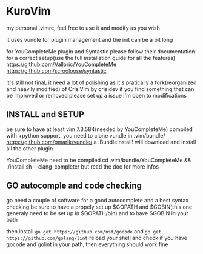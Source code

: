 KuroVim
=======

my personal .vimrc, feel free to use it and modify as you wish


it uses vundle for plugin management and the init can be a bit long

for YouCompleteMe plugin and Syntastic please follow their documentation for a correct setup(use the full installation guide for all the features)
https://github.com/Valloric/YouCompleteMe
https://github.com/scrooloose/syntastic


it's still not final, it need a lot of polishing as it's pratically a fork(reorganized and heavily modified) of CrisiVim by crisidev
if you find something that can be improved or removed please set up a issue i'm open to modifications


INSTALL and SETUP
--------
be sure to have at least vim 7.3.584(needed by YouCompleteMe) compiled with +python support.
you need to clone vundle in .vim/bundle/ https://github.com/gmarik/vundle/ a :BundleInstall! will download and install all the other plugin

YouCompleteMe need to be compiled cd .vim/bundle/YouCompleteMe && ./install.sh --clang-completer 
but read the doc for more infos

GO autocomple and code checking
-----
go need a couple of software for a good autocomplete and a best syntax checking
be sure to have a propely set up $GOPATH and $GOBIN(this one generaly need to be set up in $GOPATH/bin) and to have $GOBIN in your path

then install ````go get https://github.com/nsf/gocode```` and ````go get https://github.com/golang/lint```` reload your shell and check if you have gocode and golint in your path, then everything should work fine 
